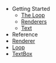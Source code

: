 - Getting Started
  - [The Loop](guide/loop.md)
  - [Renderers](guide/renderers.md)
  - [Text](guide/text.md)
- Reference
- [Renderer](reference/renderer.md)
- [Loop](reference/loop.md)
- [TextBox](reference/text-box.md)
